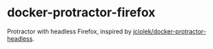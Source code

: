 # docker-protractor-firefox
Protractor with headless Firefox, inspired by [jciolek/docker-protractor-headless](jciolek/docker-protractor-headless).
